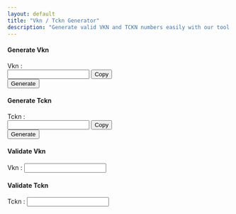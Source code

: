 ```yaml
---
layout: default
title: "Vkn / Tckn Generator"
description: "Generate valid VKN and TCKN numbers easily with our tool."
---
```


<div class="col-lg-6 p-2">
  <div class="card">
    <div class="card-header text-center">
      <h4>Generate Vkn</h4>
    </div>
    <div class="card-body">
      <div class="mb-3">
        <label for="generatedVknInput" class="form-label">Vkn :</label>
        <div class="input-group">
          <input type="tel" readonly class="form-control" id="generatedVknInput" />
          <button type="button" class="btn btn-outline-secondary btn-copy" data-bs-container="body"
            data-bs-toggle="popover" data-bs-placement="top" data-bs-trigger="hover focus"
            data-bs-content="Copy to clipboard" data-copy-target="generatedVknInput">Copy</button>
        </div>
      </div>
      <div class="d-grid gap-2">
        <button type="button" class="btn btn-primary btn-block" id="generateVknButton">Generate</button>
      </div>
    </div>
  </div>
</div>

<div class="col-lg-6 p-2">
  <div class="card">
    <div class="card-header text-center">
      <h4>Generate Tckn</h4>
    </div>
    <div class="card-body">
      <div class="mb-3">
        <label for="generatedTcknInput" class="form-label">Tckn :</label>
        <div class="input-group">
          <input type="tel" readonly class="form-control" id="generatedTcknInput" />
          <button type="button" class="btn btn-outline-secondary btn-copy" data-bs-container="body"
            data-bs-toggle="popover" data-bs-placement="top" data-bs-trigger="hover focus"
            data-bs-content="Copy to clipboard" data-copy-target="generatedTcknInput">Copy</button>
        </div>
      </div>
      <div class="d-grid gap-2">
        <button type="button" class="btn btn-primary btn-block" id="generateTcknButton">Generate</button>
      </div>
    </div>
  </div>
</div>

<div class="col-lg-6 p-2">
  <div class="card">
    <div class="card-header text-center">
      <h4>Validate Vkn</h4>
    </div>
    <div class="card-body">
      <div class="mb-3">
        <label for="validateVknInput" class="form-label">Vkn :</label>
        <input type="tel" class="form-control" id="validateVknInput" />
      </div>
    </div>
  </div>
</div>

<div class="col-lg-6 p-2">
  <div class="card">
    <div class="card-header text-center fw-bold">
      <h4>Validate Tckn</h4>
    </div>
    <div class="card-body">
      <div class="mb-3">
        <label for="validateTcknInput" class="form-label">Tckn :</label>
        <input type="tel" class="form-control" id="validateTcknInput" />
      </div>
    </div>
  </div>
</div>